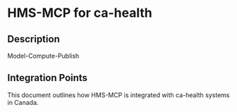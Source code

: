 # HMS-MCP for ca-health

## Description

Model-Compute-Publish

## Integration Points

This document outlines how HMS-MCP is integrated with ca-health systems in Canada.
